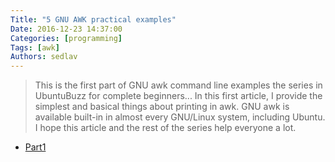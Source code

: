 ```yaml
---
Title: "5 GNU AWK practical examples"
Date: 2016-12-23 14:37:00
Categories: [programming]
Tags: [awk]
Authors: sedlav
---
```


> This is the first part of GNU awk command line examples the series in UbuntuBuzz for complete beginners... In this first article, I provide the simplest and basical things about printing in awk. GNU awk is available built-in in almost every GNU/Linux system, including Ubuntu. I hope this article and the rest of the series help everyone a lot.

* [Part1](http://www.ubuntubuzz.com/2016/11/5-gnu-awk-practical-examples-part-1.html)
